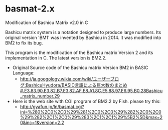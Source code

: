 # basmat-2.x
Modification of Bashicu Matrix v2.0 in C

Bashicu matrix system is a notation designed to produce large numbers. Its original version 'BM1' was invented by Bashicu in 2014. It was modified into BM2 to fix its bug.

This program is the modification of the Bashicu matrix Version 2 and its implementation in C. The latest version is BM2.2.

- Original Source code of the Bashicu matrix Version BM2 in BASIC Language:
  - http://ja.googology.wikia.com/wiki/ユーザーブログ:BashicuHyudora/BASIC言語による巨大数のまとめ#.E3.83.90.E3.82.B7.E3.82.AF.E8.A1.8C.E5.88.97.E6.95.B0.28Bashicu_matrix_number.29
- Here is the web site with CGI program of BM2.2 by Fish. please try this:
  - http://gyafun.jp/ln/basmat.cgi?ini=%280%2C0%2C0%29%281%2C0%2C0%29%282%2C0%2C0%29%282%2C1%2C0%29%283%2C1%2C1%29%5B2%5D&max=20&inc=1&version=2.2
 
